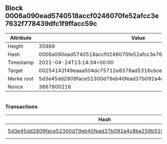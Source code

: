 ## Block 0006a090ead5740518accf0246070fe52afcc3e7632f778439dfc1f9ffacc59c

Attribute | Value
--- | ---
Height | 35989
Hash | 0006a090ead5740518accf0246070fe52afcc3e7632f778439dfc1f9ffacc59c
Timestamp | 2021-04-24T13:14:34+00:00
Target | 00254142f49eaaa504dc75712e8378ad5316cbcead634704b3734b6271167cc4
Merke root | 5d3e45dd2809face52300d79eb40fead37b092a4c8be259b5192f7c17ce96ef1
Nonce | 3667800216

```

```

### Transactions

Hash | Amount
--- | ---
[5d3e45dd2809face52300d79eb40fead37b092a4c8be259b5192f7c17ce96ef1](5d3e45dd2809face52300d79eb40fead37b092a4c8be259b5192f7c17ce96ef1.md) | 10.00000000 SKEPTI 
